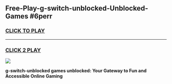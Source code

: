 
## Free-Play-g-switch-unblocked-Unblocked-Games #6perr
<h3>
<a href="https://news.freeplayer.one?title=g-switch-unblocked&ref=8M">CLICK TO PLAY</a></h3>
<hr>

<h3>
<a href="https://news.freeplayer.one?title=g-switch-unblocked&ref=8M">CLICK 2 PLAY</a>
  
</h3>

<a href="https://news.freeplayer.one?title=g-switch-unblocked&ref=8M"><img src="https://clearcache.store/games.png"></a>


**g-switch-unblocked games unblocked: Your Gateway to Fun and Accessible Online Gaming**
